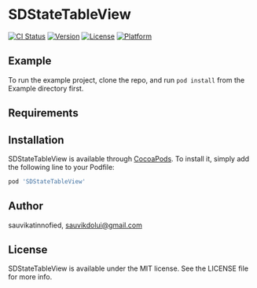 # SDStateTableView

[![CI Status](http://img.shields.io/travis/sauvikatinnofied/SDStateTableView.svg?style=flat)](https://travis-ci.org/sauvikatinnofied/SDStateTableView)
[![Version](https://img.shields.io/cocoapods/v/SDStateTableView.svg?style=flat)](http://cocoapods.org/pods/SDStateTableView)
[![License](https://img.shields.io/cocoapods/l/SDStateTableView.svg?style=flat)](http://cocoapods.org/pods/SDStateTableView)
[![Platform](https://img.shields.io/cocoapods/p/SDStateTableView.svg?style=flat)](http://cocoapods.org/pods/SDStateTableView)

## Example

To run the example project, clone the repo, and run `pod install` from the Example directory first.

## Requirements

## Installation

SDStateTableView is available through [CocoaPods](http://cocoapods.org). To install
it, simply add the following line to your Podfile:

```ruby
pod 'SDStateTableView'
```

## Author

sauvikatinnofied, sauvikdolui@gmail.com

## License

SDStateTableView is available under the MIT license. See the LICENSE file for more info.
